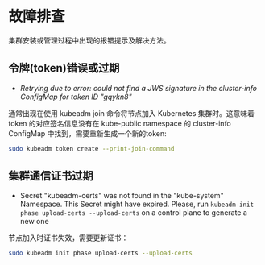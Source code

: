 # 故障排查

集群安装或管理过程中出现的报错提示及解决方法。

## 令牌(token)错误或过期

- *Retrying due to error: could not find a JWS signature in the cluster-info ConfigMap for token ID "gqykn8"*

通常出现在使用 kubeadm join 命令将节点加入 Kubernetes 集群时。这意味着 token 的对应签名信息没有在 kube-public namespace 的 cluster-info ConfigMap 中找到，需要重新生成一个新的token:

```bash
sudo kubeadm token create --print-join-command
```

## 集群通信证书过期

- Secret "kubeadm-certs" was not found in the "kube-system" Namespace. This Secret might have expired. Please, run `kubeadm init phase upload-certs --upload-certs` on a control plane to generate a new one

节点加入时证书失效，需要更新证书：

```bash
sudo kubeadm init phase upload-certs --upload-certs
```

